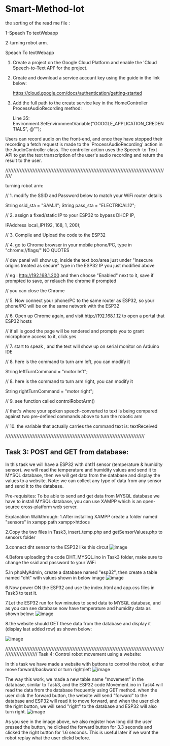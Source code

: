 # Smart-Method-Iot
the sorting of the read me file :

1-Speach To textWebapp

2-turning robot arm.


Speach To textWebapp
1. Create a project on the Google Cloud Platform and enable the 'Cloud Speech-to-Text API' for the project.

2. Create and download a service account key using the guide in the link below:

	https://cloud.google.com/docs/authentication/getting-started

3. Add the full path to the create service key in the HomeController ProcessAudioRecording method:

	Line 35: Environment.SetEnvironmentVariable("GOOGLE_APPLICATION_CREDENTIALS", @"<path-to-service-key>");

Users can record audio on the front-end, and once they have stopped their recording a fetch request is made to the 'ProcessAudioRecording' action in the AudioController class.
The controller action uses the Speech-to-Text API to get the text transcription of the user's audio recording and return the result to the user.

///////////////////////////////////////////////////////////////////////////////////////////////////////


turning robot arm:

// 1. modify the SSID and Password below to match your WiFi router details

String ssid_sta = "SAMJI";
String pass_sta = "ELECTRICAL12";

// 2. assign a fixed/static IP to your ESP32 to bypass DHCP IP,

IPAddress local_IP(192, 168, 1, 200);

// 3. Compile and Upload the code to the ESP32

// 4. go to Chrome browser in your mobile phone/PC, type in  "chrome://flags/" NO QUOTES

// dev panel will show up, inside the text box/area just under "Insecure origins treated as secure" type in the ESP32 IP you just modified above

// eg : http://192.168.1.200  and then choose "Enabled" next to it, save if prompted to save, or relauch the chrome if prompted

// you can close the Chrome

// 5. Now connect your phone/PC to the same router as ESP32, so your phone/PC will be on the same network with the ESP32


// 6. Open up Chrome again, and visit  http://192.168.1.12 to open a portal that ESP32 hosts

// if all is good the page will be rendered and prompts you to grant microphone access to it, click yes

// 7. start to speak , and the text will show up on serial monitor on Arduino IDE

// 8. here is the command to turn arm left, you can modify it

String leftTurnCommand = "motor left";

// 8. here is the command to turn arm right, you can modify it

String rightTurnCommand = "motor right";

// 9. see function called controlRobotArm()

// that's where your spoken speech-converted to text is being compared against two pre-defined commands above to turn the robotic arm

// 10. the variable that actually carries the command text is: textReceived


///////////////////////////////////////////////////////////////////////////////////////
## Task 3: POST and GET from database:
In this task we will have a ESP32 with dht11 sensor (temperature & humidity sensor).
we will read the temperature and humidity values and send it to MYSQL database, then we will get data from the database and display the values to a website.
Note: we can collect any type of data from any sensor and send it to the database.

Pre-requisites:
To be able to send and get data from MYSQL database we have to install MYSQL database, you can use XAMPP which is an open-source cross-platform web server.

Explanation Walkthrough:
1.After installing XAMPP create a folder named "sensors" in xampp path xampp>htdocs

2.Copy the two files in Task3, insert_temp.php and getSensorValues.php to sensors folder

3.connect dht sensor to the ESP32 like this circut
![image](https://user-images.githubusercontent.com/109418411/184507230-bc795580-20d0-4eef-ae67-aeac3ef15536.png)

4.Before uploading the code DHT_MYSQL.ino in Task3 folder, make sure to change the ssid and password to your WiFi

5.In phpMyAdmin, create a database named "esp32", then create a table named "dht" with values shown in below image
![image](https://user-images.githubusercontent.com/109418411/184507300-fe2467c3-2342-4666-9c1f-6f2ed7e4ceea.png)

6.Now power ON the ESP32 and use the index.html and app.css files in Task3 to test it.

7.Let the ESP32 run for few minutes to send data to MYSQL database, and as you can see database now have temperature and humidity data as shown below: 
![image](https://user-images.githubusercontent.com/109418411/184507324-090150e2-1b7d-451b-ac09-d2392053bfa1.png)

8.the website should GET these data from the database and display it (display last added row) as shown below:

![image](https://user-images.githubusercontent.com/109418411/184507348-4da71be8-b180-4e14-95d3-9866b7f6ef1e.png)

///////////////////////////////////////////////////////////////////////////////////////////////////////////////////////
Task 4: Control robot movement using a website:

In this task we have made a website with buttons to control the robot, either move forward/backward or turn right/left
![image](https://user-images.githubusercontent.com/109418411/184507449-cf726c8a-ab2e-4de4-9057-1203cd1ea3ac.png)

The way this work, we made a new table name "movement" in the database, similar to Task3, and the ESP32 code Movement.ino in Task4 will read the data from the database frequently using GET method.
when the user click the forward button, the website will send "forward" to the database and ESP32 will read it to move forward, and when the user click the right button, we will send "right" to the database and ESP32 will also turn right.
![image](https://user-images.githubusercontent.com/109418411/184507463-44ce0b4f-8fce-419c-9afa-0b1c621a2f5a.png)


As you see in the image above, we also register how long did the user pressed the button, he clicked the forward button for 3.3 seconds and clicked the right button for 1.6 seconds. This is useful later if we want the robot replay what the user clickd before.


